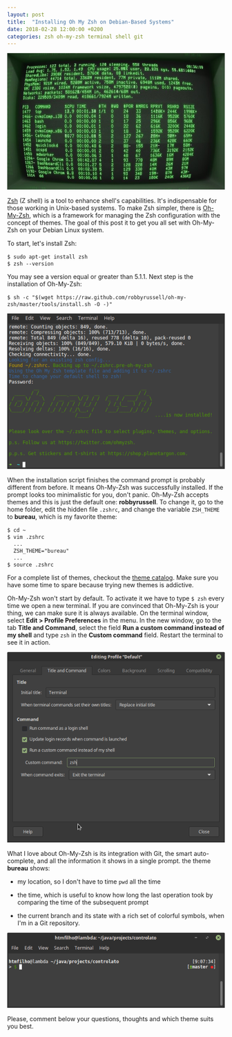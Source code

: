 ```yaml
---
layout: post
title:  "Installing Oh My Zsh on Debian-Based Systems"
date: 2018-02-28 12:00:00 +0200
categories: zsh oh-my-zsh terminal shell git
---
```


![Vintage command console](/images/posts/oh-my-zsh-vintage.jpg)

[Zsh] (Z shell) is a tool to enhance shell's capabilities. It's indispensable for those working in Unix-based systems. To make Zsh simpler, there is [Oh-My-Zsh], which is a framework for managing the Zsh configuration with the concept of themes. The goal of this post it to get you all set with Oh-My-Zsh on your Debian Linux system.

To start, let's install Zsh:

    $ sudo apt-get install zsh
    $ zsh --version

You may see a version equal or greater than 5.1.1. Next step is the installation of Oh-My-Zsh:

    $ sh -c "$(wget https://raw.github.com/robbyrussell/oh-my-zsh/master/tools/install.sh -O -)"

![Oh-my-zsh installed](/images/posts/oh-my-zsh.png)

When the installation script finishes the command prompt is probably different from before. It means Oh-My-Zsh was successfully installed. If the prompt looks too minimalistic for you, don't panic. Oh-My-Zsh accepts themes and this is just the default one: **robbyrussell**. To change it, go to the home folder, edit the hidden file `.zshrc`, and change the variable `ZSH_THEME` to **bureau**, which is my favorite theme:

    $ cd ~
    $ vim .zshrc
      ...
      ZSH_THEME="bureau"
      ...
    $ source .zshrc

For a complete list of themes, checkout the [theme catalog][theme-catalog]. Make sure you have some time to spare because trying new themes is addictive.

Oh-My-Zsh won't start by default. To activate it we have to type `$ zsh` every time we open a new terminal. If you are convinced that Oh-My-Zsh is your thing, we can make sure it is always available. On the terminal window, select **Edit > Profile Preferences** in the menu. In the new window, go to the tab **Title and Command**, select the field **Run a custom command instead of my shell** and type `zsh` in the **Custom command** field. Restart the terminal to see it in action.

![Console profile config](/images/posts/oh-my-zsh-profile-config.png)

What I love about Oh-My-Zsh is its integration with Git, the smart auto-complete, and all the information it shows in a single prompt. the theme **bureau** shows:

* my location, so I don't have to time `pwd` all the time

* the time, which is useful to know how long the last operation took by comparing the time of the subsequent prompt

* the current branch and its state with a rich set of colorful symbols, when I'm in a Git repository.

![Console profile config](/images/posts/oh-my-zsh-bureau.png)

Please, comment below your questions, thoughts and which theme suits you best.

[Oh-My-Zsh]: http://ohmyz.sh
[theme-catalog]: https://github.com/robbyrussell/oh-my-zsh/wiki/Themes
[Zsh]: http://www.zsh.org
